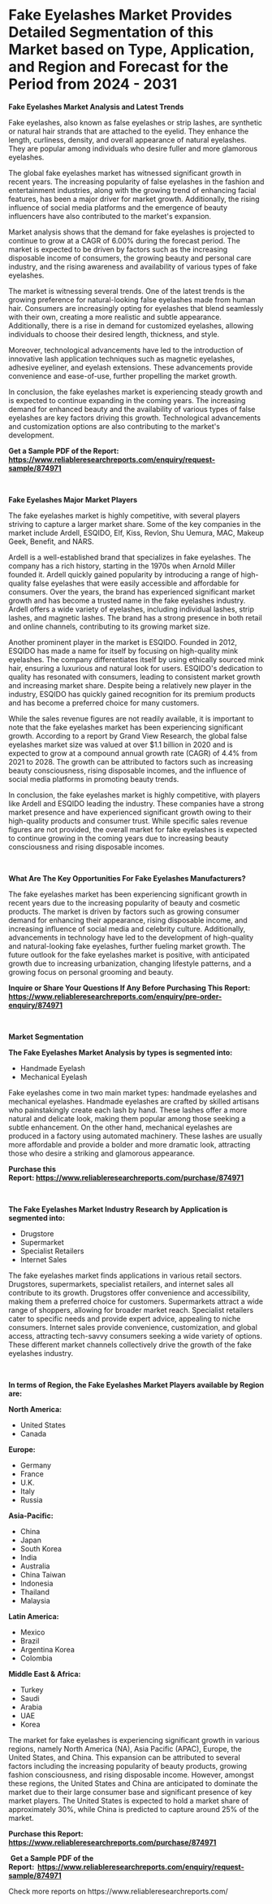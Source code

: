 <p><h1>Fake Eyelashes Market Provides Detailed Segmentation of this Market based on Type, Application, and Region and Forecast for the Period from 2024 - 2031</h1></p><p><strong>Fake Eyelashes Market Analysis and Latest Trends</strong></p>
<p><p>Fake eyelashes, also known as false eyelashes or strip lashes, are synthetic or natural hair strands that are attached to the eyelid. They enhance the length, curliness, density, and overall appearance of natural eyelashes. They are popular among individuals who desire fuller and more glamorous eyelashes.</p><p>The global fake eyelashes market has witnessed significant growth in recent years. The increasing popularity of false eyelashes in the fashion and entertainment industries, along with the growing trend of enhancing facial features, has been a major driver for market growth. Additionally, the rising influence of social media platforms and the emergence of beauty influencers have also contributed to the market's expansion.</p><p>Market analysis shows that the demand for fake eyelashes is projected to continue to grow at a CAGR of 6.00% during the forecast period. The market is expected to be driven by factors such as the increasing disposable income of consumers, the growing beauty and personal care industry, and the rising awareness and availability of various types of fake eyelashes.</p><p>The market is witnessing several trends. One of the latest trends is the growing preference for natural-looking false eyelashes made from human hair. Consumers are increasingly opting for eyelashes that blend seamlessly with their own, creating a more realistic and subtle appearance. Additionally, there is a rise in demand for customized eyelashes, allowing individuals to choose their desired length, thickness, and style.</p><p>Moreover, technological advancements have led to the introduction of innovative lash application techniques such as magnetic eyelashes, adhesive eyeliner, and eyelash extensions. These advancements provide convenience and ease-of-use, further propelling the market growth.</p><p>In conclusion, the fake eyelashes market is experiencing steady growth and is expected to continue expanding in the coming years. The increasing demand for enhanced beauty and the availability of various types of false eyelashes are key factors driving this growth. Technological advancements and customization options are also contributing to the market's development.</p></p>
<p><strong>Get a Sample PDF of the Report:&nbsp; <a href="https://www.reliableresearchreports.com/enquiry/request-sample/874971">https://www.reliableresearchreports.com/enquiry/request-sample/874971</a></strong></p>
<p>&nbsp;</p>
<p><strong>Fake Eyelashes Major Market Players</strong></p>
<p><p>The fake eyelashes market is highly competitive, with several players striving to capture a larger market share. Some of the key companies in the market include Ardell, ESQIDO, Elf, Kiss, Revlon, Shu Uemura, MAC, Makeup Geek, Benefit, and NARS. </p><p>Ardell is a well-established brand that specializes in fake eyelashes. The company has a rich history, starting in the 1970s when Arnold Miller founded it. Ardell quickly gained popularity by introducing a range of high-quality false eyelashes that were easily accessible and affordable for consumers. Over the years, the brand has experienced significant market growth and has become a trusted name in the fake eyelashes industry. Ardell offers a wide variety of eyelashes, including individual lashes, strip lashes, and magnetic lashes. The brand has a strong presence in both retail and online channels, contributing to its growing market size.</p><p>Another prominent player in the market is ESQIDO. Founded in 2012, ESQIDO has made a name for itself by focusing on high-quality mink eyelashes. The company differentiates itself by using ethically sourced mink hair, ensuring a luxurious and natural look for users. ESQIDO's dedication to quality has resonated with consumers, leading to consistent market growth and increasing market share. Despite being a relatively new player in the industry, ESQIDO has quickly gained recognition for its premium products and has become a preferred choice for many customers.</p><p>While the sales revenue figures are not readily available, it is important to note that the fake eyelashes market has been experiencing significant growth. According to a report by Grand View Research, the global false eyelashes market size was valued at over $1.1 billion in 2020 and is expected to grow at a compound annual growth rate (CAGR) of 4.4% from 2021 to 2028. The growth can be attributed to factors such as increasing beauty consciousness, rising disposable incomes, and the influence of social media platforms in promoting beauty trends.</p><p>In conclusion, the fake eyelashes market is highly competitive, with players like Ardell and ESQIDO leading the industry. These companies have a strong market presence and have experienced significant growth owing to their high-quality products and consumer trust. While specific sales revenue figures are not provided, the overall market for fake eyelashes is expected to continue growing in the coming years due to increasing beauty consciousness and rising disposable incomes.</p></p>
<p>&nbsp;</p>
<p><strong>What Are The Key Opportunities For Fake Eyelashes Manufacturers?</strong></p>
<p><p>The fake eyelashes market has been experiencing significant growth in recent years due to the increasing popularity of beauty and cosmetic products. The market is driven by factors such as growing consumer demand for enhancing their appearance, rising disposable income, and increasing influence of social media and celebrity culture. Additionally, advancements in technology have led to the development of high-quality and natural-looking fake eyelashes, further fueling market growth. The future outlook for the fake eyelashes market is positive, with anticipated growth due to increasing urbanization, changing lifestyle patterns, and a growing focus on personal grooming and beauty.</p></p>
<p><strong>Inquire or Share Your Questions If Any Before Purchasing This Report: <a href="https://www.reliableresearchreports.com/enquiry/pre-order-enquiry/874971">https://www.reliableresearchreports.com/enquiry/pre-order-enquiry/874971</a></strong></p>
<p>&nbsp;</p>
<p><strong>Market Segmentation</strong></p>
<p><strong>The Fake Eyelashes Market Analysis by types is segmented into:</strong></p>
<p><ul><li>Handmade Eyelash</li><li>Mechanical Eyelash</li></ul></p>
<p><p>Fake eyelashes come in two main market types: handmade eyelashes and mechanical eyelashes. Handmade eyelashes are crafted by skilled artisans who painstakingly create each lash by hand. These lashes offer a more natural and delicate look, making them popular among those seeking a subtle enhancement. On the other hand, mechanical eyelashes are produced in a factory using automated machinery. These lashes are usually more affordable and provide a bolder and more dramatic look, attracting those who desire a striking and glamorous appearance.</p></p>
<p><strong>Purchase this Report:&nbsp;<a href="https://www.reliableresearchreports.com/purchase/874971">https://www.reliableresearchreports.com/purchase/874971</a></strong></p>
<p>&nbsp;</p>
<p><strong>The Fake Eyelashes Market Industry Research by Application is segmented into:</strong></p>
<p><ul><li>Drugstore</li><li>Supermarket</li><li>Specialist Retailers</li><li>Internet Sales</li></ul></p>
<p><p>The fake eyelashes market finds applications in various retail sectors. Drugstores, supermarkets, specialist retailers, and internet sales all contribute to its growth. Drugstores offer convenience and accessibility, making them a preferred choice for customers. Supermarkets attract a wide range of shoppers, allowing for broader market reach. Specialist retailers cater to specific needs and provide expert advice, appealing to niche consumers. Internet sales provide convenience, customization, and global access, attracting tech-savvy consumers seeking a wide variety of options. These different market channels collectively drive the growth of the fake eyelashes industry.</p></p>
<p>&nbsp;</p>
<p><strong>In terms of Region, the Fake Eyelashes Market Players available by Region are:</strong></p>
<p>
    <p> <strong> North America: </strong>
        <ul>
            <li>United States</li>
            <li>Canada</li>
        </ul>
        </p> 
    <p> <strong> Europe: </strong>
        <ul>
            <li>Germany</li>
            <li>France</li>
            <li>U.K.</li>
            <li>Italy</li>
            <li>Russia</li>
        </ul>
        </p> 
    <p> <strong> Asia-Pacific: </strong>
        <ul>
            <li>China</li>
            <li>Japan</li>
            <li>South Korea</li>
            <li>India</li>
            <li>Australia</li>
            <li>China Taiwan</li>
            <li>Indonesia</li>
            <li>Thailand</li>
            <li>Malaysia</li>
        </ul>
        </p> 
    <p> <strong> Latin America: </strong>
        <ul>
            <li>Mexico</li>
            <li>Brazil</li>
            <li>Argentina Korea</li>
            <li>Colombia</li>
        </ul>
        </p> 
    <p> <strong> Middle East & Africa: </strong>
        <ul>
            <li>Turkey</li>
            <li>Saudi</li>
            <li>Arabia</li>
            <li>UAE</li>
            <li>Korea</li>
        </ul>
    </p>
    </p>
<p><p>The market for fake eyelashes is experiencing significant growth in various regions, namely North America (NA), Asia Pacific (APAC), Europe, the United States, and China. This expansion can be attributed to several factors including the increasing popularity of beauty products, growing fashion consciousness, and rising disposable income. However, amongst these regions, the United States and China are anticipated to dominate the market due to their large consumer base and significant presence of key market players. The United States is expected to hold a market share of approximately 30%, while China is predicted to capture around 25% of the market.</p></p>
<p><strong>Purchase this Report: <a href="https://www.reliableresearchreports.com/purchase/874971">https://www.reliableresearchreports.com/purchase/874971</a></strong></p>
<p>&nbsp;<strong>Get a Sample PDF of the Report:&nbsp;&nbsp;<a href="https://www.reliableresearchreports.com/enquiry/request-sample/874971">https://www.reliableresearchreports.com/enquiry/request-sample/874971</a></strong></p>
<p><strong></strong></p>
<p>Check more reports on https://www.reliableresearchreports.com/</p>